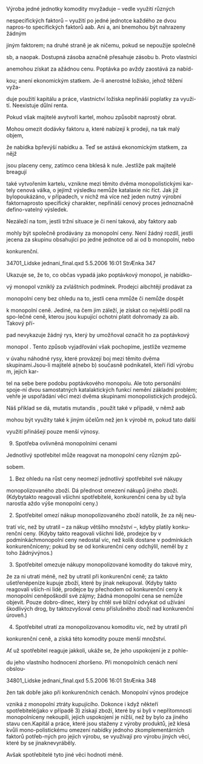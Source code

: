 
Výroba jedné jednotky komodity mvyžaduje – vedle využití různých

nespecifických faktorů – využití po jedné jednotce každého ze dvou napros-to specifických faktorů aab. Ani a, ani bnemohou být nahrazeny žádným

jiným faktorem; na druhé straně je ak ničemu, pokud se nepoužije společně

sb, a naopak. Dostupná zásoba aznačně přesahuje zásobu b. Proto vlastníci

anemohou získat za ažádnou cenu. Poptávka po avždy zaostává za nabíd-

kou; anení ekonomickým statkem. Je-li anerostné ložisko, jehož těžení vyža-

duje použití kapitálu a práce, vlastnictví ložiska nepřináší poplatky za využi-tí. Neexistuje důlní renta.

Pokud však majitelé avytvoří kartel, mohou způsobit naprostý obrat.

Mohou omezit dodávky faktoru a, které nabízejí k prodeji, na tak malý objem,

že nabídka bpřevýší nabídku a. Teď se astává ekonomickým statkem, za nějž

jsou placeny ceny, zatímco cena bklesá k nule. Jestliže pak majitelé breagují

také vytvořením kartelu, vznikne mezi těmito dvěma monopolistickými kar-tely cenová válka, o jejímž výsledku nemůže katalaxie nic říct. Jak již bylopoukázáno, v případech, v nichž má více než jeden nutný výrobní faktornaprosto specifický charakter, nepřináší cenový proces jednoznačně defino-vatelný výsledek.

Nezáleží na tom, jestli tržní situace je či není taková, aby faktory aab

mohly být společně prodávány za monopolní ceny. Není žádný rozdíl, jestli jecena za skupinu obsahující po jedné jednotce od ai od b monopolní, nebo

konkurenční.

34701_Lidske jednani_final.qxd 5.5.2006 16:01 StrÆnka 347

Ukazuje se, že to, co občas vypadá jako poptávkový monopol, je nabídko-

vý monopol vzniklý za zvláštních podmínek. Prodejci aibchtějí prodávat za

monopolní ceny bez ohledu na to, jestli cena mmůže či nemůže dospět

k monopolní ceně. Jediné, na čem jim záleží, je získat co největší podíl na spo-lečné ceně, kterou jsou kupující ochotni platit dohromady za aib. Takový pří-

pad nevykazuje žádný rys, který by umožňoval označit ho za poptávkový

monopol . Tento způsob vyjadřování však pochopíme, jestliže vezmeme

v úvahu náhodné rysy, které provázejí boj mezi těmito dvěma skupinami.Jsou-li majitelé a(nebo b) současně podnikateli, kteří řídí výrobu m, jejich kar-

tel na sebe bere podobu poptávkového monopolu. Ale toto personální spoje-ní dvou samostatných katalaktických funkcí nemění základní problém; vehře je uspořádání věcí mezi dvěma skupinami monopolistických prodejců.

Náš příklad se dá, mutatis mutandis , použít také v případě, v němž aab

mohou být využity také k jiným účelům než jen k výrobě m, pokud tato další

využití přinášejí pouze menší výnosy.

9. Spotřeba ovlivněná monopolními cenami

Jednotlivý spotřebitel může reagovat na monopolní ceny různým způ-

sobem.

1. Bez ohledu na růst ceny neomezí jednotlivý spotřebitel své nákupy

monopolizovaného zboží. Dá přednost omezení nákupů jiného zboží. (Kdybytakto reagovali všichni spotřebitelé, konkurenční cena by už byla narostla aždo výše monopolní ceny.)

2. Spotřebitel omezí nákup monopolizovaného zboží natolik, že za něj neu-

tratí víc, než by utratil – za nákup většího množství –, kdyby platily konku-renční ceny. (Kdyby takto reagovali všichni lidé, prodejce by v podmínkáchmonopolní ceny nedostal víc, než kolik dostane v podmínkách konkurenčníceny; pokud by se od konkurenční ceny odchýlil, neměl by z toho žádnývýnos.)

3. Spotřebitel omezuje nákupy monopolizované komodity do takové míry,

že za ni utratí méně, než by utratil při konkurenční ceně; za takto ušetřenépeníze kupuje zboží, které by jinak nekupoval. (Kdyby takto reagovali všich-ni lidé, prodejce by přechodem od konkurenční ceny k monopolní ceněpoškodil své zájmy; žádná monopolní cena se nemůže objevit. Pouze dobro-dinec, který by chtěl své bližní odvykat od užívání škodlivých drog, by taktozvyšoval cenu příslušného zboží nad konkurenční úroveň.)

4. Spotřebitel utratí za monopolizovanou komoditu víc, než by utratil při

konkurenční ceně, a získá této komodity pouze menší množství.

Ať už spotřebitel reaguje jakkoli, ukáže se, že jeho uspokojení je z pohle-

du jeho vlastního hodnocení zhoršeno. Při monopolních cenách není obslou-

34801_Lidske jednani_final.qxd 5.5.2006 16:01 StrÆnka 348

žen tak dobře jako při konkurenčních cenách. Monopolní výnos prodejce

vzniká z monopolní ztráty kupujícího. Dokonce i když někteří spotřebitelé(jako v případě 3) získají zboží, které by si byli v nepřítomnosti monopolníceny nekoupili, jejich uspokojení je nižší, než by bylo za jiného stavu cen.Kapitál a práce, které jsou staženy z výroby produktů, jež klesá kvůli mono-polistickému omezení nabídky jednoho zkomplementárních faktorů potřeb-ných pro jejich výrobu, se využívají pro výrobu jiných věcí, které by se jinaknevyráběly.

Avšak spotřebitelé tyto jiné věci hodnotí méně.
